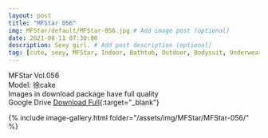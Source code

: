 ```yaml
---
layout: post
title: "MFStar 056"
img: MFStar/default/MFStar-056.jpg # Add image post (optional)
date: 2021-08-11 07:30:00
description: Sexy girl. # Add post description (optional)
tag: [cute, sexy, MFStar, Indoor, Bathtub, Outdoor, Bodysuit, Underwear, Cosplay, Big Tits, Tattoo, CHINAGIRLS]
---
```

MFStar Vol.056  
Model: 徐cake     
Images in download package have full quality                    
Google Drive [Download Full](http://gestyy.com/eoZzxY){:target="_blank"}

{% include image-gallery.html folder="/assets/img/MFStar/MFStar-056/" %}

